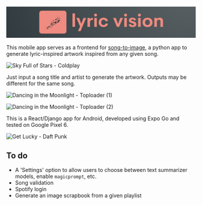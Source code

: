 ![lyric vision](songart-app/assets/lyricvision_coral.png)

This mobile app serves as a frontend for [song-to-image](https://github.com/JordanJWSmith/song-to-image), a python app to generate lyric-inspired artwork inspired from any given song. 

<!-- ![Sky Full of Stars - Coldplay](songart-app/assets/sky_full_of_stars.gif) -->
<img src="songart-app/assets/sky_full_of_stars.gif" alt="Sky Full of Stars - Coldplay" width="200"/>

Just input a song title and artist to generate the artwork. Outputs may be different for the same song. 

![Dancing in the Moonlight - Toploader (1)](songart-app/assets/moonlight_1.gif)

![Dancing in the Moonlight - Toploader (2)](songart-app/assets/moonlight_2.gif)

This is a React/Django app for Android, developed using Expo Go and tested on Google Pixel 6. 

![Get Lucky - Daft Punk](songart-app/assets/get_lucky.gif)


## To do
- A 'Settings' option to allow users to choose between text summarizer models, enable `magicprompt`, etc. 
- Song validation
- Spotify login 
- Generate an image scrapbook from a given playlist

